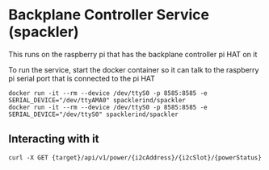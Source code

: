 # Backplane Controller Service (spackler)

This runs on the raspberry pi that has the backplane controller pi HAT on it

To run the service, start the docker container so it can talk to the raspberry pi serial port that is connected to the pi HAT
```
docker run -it --rm --device /dev/ttyS0 -p 8585:8585 -e SERIAL_DEVICE="/dev/ttyAMA0" spacklerind/spackler
docker run -it --rm --device /dev/ttyS0 -p 8585:8585 -e SERIAL_DEVICE="/dev/ttyS0" spacklerind/spackler
```

## Interacting with it
```
curl -X GET {target}/api/v1/power/{i2cAddress}/{i2cSlot}/{powerStatus}
```
